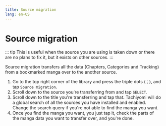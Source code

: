 ```yaml
---
title: Source migration
lang: en-US
---
```


# Source migration

::: tip
This is useful when the source you are using is taken down or there are no plans to fix it, but it exists on other sources.
:::

Source migration transfers all the data (Chapters, Categories and Tracking) from a bookmarked manga over to the another source.

1. Go to the top right corner of the library and press the triple dots (`⋮`), and tap `Source migration`.
1. Scroll down to the source you're transferring from and tap `SELECT`.
1. Scroll down to the title you're transferring and tap that. Tachiyomi will do a global search of all the sources you have installed and enabled. Change the search query if you're not able to find the manga you want.
1. Once you find the manga you want, you just tap it, check the parts of the manga data you want to transfer over, and you're done.
